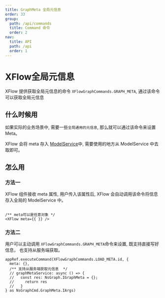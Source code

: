 ```yaml
---
title: GraphMeta 全局元信息
order: 33
group:
  path: /api/commands
  title: Command 命令
  order: 2
nav:
  title: API
  path: /api
  order: 1
---
```


# XFlow全局元信息

XFlow 提供获取全局元信息的命令 `XFlowGraphCommands.GRAPH_META`, 通过该命令可以获取全局元信息

## 什么时候用

如果实际的业务场景中, 需要一些`全局通用的元信息`, 那么就可以通过该命令来设置 Meta。

XFlow 会将 meta 存入 [ModelService](/api/models)中, 需要使用的地方从 ModelService 中去取即可。

## 怎么用

### 方法一

XFlow 组件接收 meta 属性, 用户传入该属性后, XFlow 会自动调用该命令将信息存入全局的 ModelService 中。

``` tsx | pure

/** meta可以是任意对象 */
<XFlow meta={{ }} />

```

### 方法二

用户可以主动调用 `XFlowGraphCommands.GRAPH_META`命令来设置, 既支持直接写好信息， 也支持从服务端获取。

``` tsx | pure
appRef.executeCommand(XFlowGraphCommands.LOAD_META.id, {
  meta: {},
  /** 支持从服务端获取元信息  */
  // graphMetaService: async () => {
  //   const res: NsGraph.IGraphMeta = {};
  //     return res
  //   }
} as NsGraphCmd.GraphMeta.IArgs)
```

